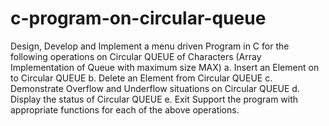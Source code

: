 # c-program-on-circular-queue
Design, Develop and Implement a menu driven Program in C for the following operations on Circular QUEUE of Characters (Array Implementation of Queue with maximum size MAX) a. Insert an Element on to Circular QUEUE b. Delete an Element from Circular QUEUE c. Demonstrate Overflow and Underflow situations on Circular QUEUE d. Display the status of Circular QUEUE e. Exit Support the program with appropriate functions for each of the above operations.
